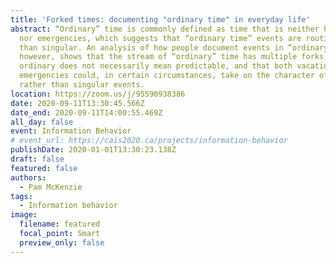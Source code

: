 ```yaml
---
title: 'Forked times: documenting "ordinary time" in everyday life'
abstract: “Ordinary” time is commonly defined as time that is neither holidays
  nor emergencies, which suggests that “ordinary time” events are routine rather
  than singular. An analysis of how people document events in “ordinary” time,
  however, shows that the stream of “ordinary” time has multiple forks; that
  ordinary does not necessarily mean predictable, and that both vacations and
  emergencies could, in certain circumstances, take on the character of routine
  rather than singular events.
location: https://zoom.us/j/95590938386
date: 2020-09-11T13:30:45.566Z
date_end: 2020-09-11T14:00:55.469Z
all_day: false
event: Information Behavior
# event_url: https://cais2020.ca/projects/information-behavior
publishDate: 2020-01-01T13:30:23.138Z
draft: false
featured: false
authors:
  - Pam McKenzie
tags:
  - Information behavior
image:
  filename: featured
  focal_point: Smart
  preview_only: false
---
```

